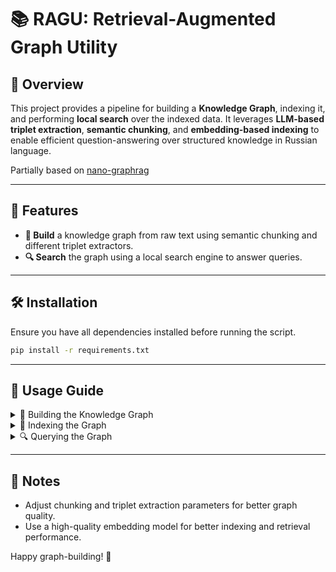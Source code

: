 # 📚 RAGU:  Retrieval-Augmented Graph Utility

## 🚀 Overview
This project provides a pipeline for building a **Knowledge Graph**, indexing it, and performing **local search** over the indexed data. It leverages **LLM-based triplet extraction**, **semantic chunking**, and **embedding-based indexing** to enable efficient question-answering over structured knowledge in Russian language.

Partially based on [nano-graphrag](https://github.com/gusye1234/nano-graphrag/tree/main)

---

## 📌 Features
- **🔗 Build** a knowledge graph from raw text using semantic chunking and different triplet extractors.
- **🔍 Search** the graph using a local search engine to answer queries.

---

## 🛠 Installation
Ensure you have all dependencies installed before running the script.

```bash
pip install -r requirements.txt
```

---

## 📖 Usage Guide

<details>
  <summary>🔗 Building the Knowledge Graph</summary>
  
  1. Load the raw text data.
  2. Use **SmartSemanticChunker** to split the text into meaningful segments.
  3. Extract triplets (entities, relations and its descriptions) using **TripletLLM**.
  4. Construct the **Knowledge Graph** using **KnowledgeGraphBuilder**.
  5. Save the graph and its community summary.
  
  ```python
from ragu.utils.io_utils import read_text_from_files
from ragu.common.llm import RemoteLLM
from ragu.graph.graph_builder import KnowledgeGraphBuilder, KnowledgeGraph

from ragu.search_engine.local_search import LocalSearchEngine
from ragu.common.embedder import STEmbedder
from ragu.chunker.chunkers import SmartSemanticChunker
from ragu.triplet.triplet_makers import TripletLLM
from ragu.common.index import Index

# You can load your creditals from .env. Look into ragu/common/setting.py
LLM_MODEL_NAME = "..."
LLM_BASE_URL = "..."
LLM_API_KEY = "..."
client = RemoteLLM(LLM_MODEL_NAME, LLM_BASE_URL, LLM_API_KEY)

# Getting documnets from folders with .txt files
text = read_text_from_files('/path/to/data/folder')

# Initialize a chunker
chunker = SmartSemanticChunker(
      reranker_name="/path/to/reranker_model",
      max_chunk_length=512
)

# Initialize a triplet extractor 
artifact_extractor = TripletLLM(
      validate=False,
      # Also you can set your own entity types as a list (and others arguments)
      # entity_list_type=[your entity types],
      # batch_size=16
)

# Initialize a graph builder pipeline
graph_builder = KnowledgeGraphBuilder(
      client,
      triplet_extractor=artifact_extractor,
      chunker=chunker
)

# Run building 
knowledge_graph = graph_builder.build(text)

# Save results
knowledge_graph.save_graph("graph.gml").save_community_summary("summary.json")
  ```
  
</details>

<details>
  <summary>📌 Indexing the Graph</summary>
  You can index graph data to use it in search engines.

  1. Load the saved knowledge graph.
  2. Use **STEmbedder** (or your custom embedder) to create embeddings for the nodes.
  3. Generate an index with the **Index** class.
  
  ```python
  embedder = STEmbedder("/path/to/model", trust_remote_code=True)
  index = Index(embedder=embedder)
  index.make_index(knowledge_graph)
  ```
  
</details>

<details>
  <summary>🔍 Querying the Graph</summary>
  
  1. Initialize the **LocalSearchEngine** with the knowledge graph and index.
  2. Query the graph to retrieve relevant information.
  
  ```python
  local_search = LocalSearchEngine(
      client,
      knowledge_graph,
      embedder, 
      index
)
  
print(local_search.query("Как звали детей последнего императора Российской Империи?"))
  ```
  
</details>

---

## 📝 Notes
- Adjust chunking and triplet extraction parameters for better graph quality.
- Use a high-quality embedding model for better indexing and retrieval performance.

Happy graph-building! 🚀

